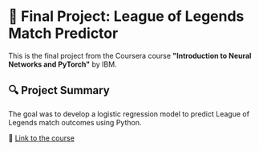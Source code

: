# 📝 Final Project: League of Legends Match Predictor
This is the final project from the Coursera course **"Introduction to Neural Networks and PyTorch"** by IBM.

## 🔍 Project Summary  
The goal was to develop a logistic regression model to predict League of Legends match outcomes using Python.

🔗 [Link to the course](https://www.coursera.org/learn/deep-neural-networks-with-pytorch)

